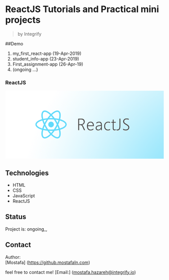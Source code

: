 # ReactJS Tutorials and Practical mini projects

>by Integrify

##Demo
1. my_first_react-app (19-Apr-2019)
2. student_info-app (23-Apr-2019)
3. First_assignment-app (26-Apr-19)
4. (ongoing ...)

### ReactJS

![ReactJS](react.png)


## Technologies

- HTML
- CSS
- JavaScript
- ReactJS

## Status

Project is: ongoing_,


## Contact

Author:  
[Mostafa]
(https://github.mostafaIn.com) 

feel free to contact me!
[Email:]
(mostafa.hazareh@integrify.io)
